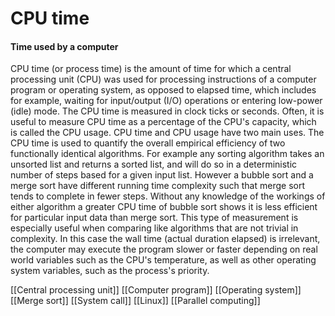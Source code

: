 # CPU time
#### Time used by a computer

CPU time (or process time) is the amount of time for which a central processing unit (CPU) was used for processing instructions of a computer program or operating system, as opposed to elapsed time, which includes for example, waiting for input/output (I/O) operations or entering low-power (idle) mode. The CPU time is measured in clock ticks or seconds. Often, it is useful to measure CPU time as a percentage of the CPU's capacity, which is called the CPU usage. CPU time and CPU usage have two main uses.
The CPU time is used to quantify the overall empirical efficiency of two functionally identical algorithms. For example any sorting algorithm takes an unsorted list and returns a sorted list, and will do so in a deterministic number of steps based for a given input list. However a bubble sort and a merge sort have different running time complexity such that merge sort tends to complete in fewer steps. Without any knowledge of the workings of either algorithm a greater CPU time of bubble sort shows it is less efficient for particular input data than merge sort.
This type of measurement is especially useful when comparing like algorithms that are not trivial in complexity. In this case the wall time (actual duration elapsed) is irrelevant, the computer may execute the program slower or faster depending on real world variables such as the CPU's temperature, as well as other operating system variables, such as the process's priority.

[[Central processing unit]]
[[Computer program]]
[[Operating system]]
[[Merge sort]]
[[System call]]
[[Linux]]
[[Parallel computing]]